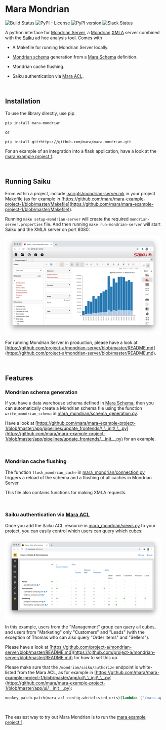 
# Mara Mondrian

[![Build Status](https://travis-ci.org/mara/mara-mondrian.svg?branch=master)](https://travis-ci.org/mara/mara-mondrian)
[![PyPI - License](https://img.shields.io/pypi/l/mara-mondrian.svg)](https://github.com/mara/mara-mondrian/blob/master/LICENSE)
[![PyPI version](https://badge.fury.io/py/mara-mondrian.svg)](https://badge.fury.io/py/mara-mondrian)
[![Slack Status](https://img.shields.io/badge/slack-join_chat-white.svg?logo=slack&style=social)](https://communityinviter.com/apps/mara-users/public-invite)

A python interface for [Mondrian Server](https://github.com/project-a/mondrian-server), a [Mondrian](https://en.wikipedia.org/wiki/Mondrian_OLAP_server) [XMLA](https://en.wikipedia.org/wiki/XML_for_Analysis) server combined with the [Saiku](https://www.meteorite.bi/products/saiku/) ad hoc analysis tool. Comes with

- A Makefile for running Mondrian Server locally.

- [Mondrian schema](https://mondrian.pentaho.com/documentation/schema.php) generation from a [Mara Schema](https://github.com/mara/mara-schema) definition.

- Mondrian cache flushing.

- Saiku authentication via [Mara ACL](https://github.com/mara/mara-acl). 



&nbsp;

## Installation

To use the library directly, use pip:

```
pip install mara-mondrian
```

or
 
```
pip install git+https://github.com/mara/mara-mondrian.git
```

For an example of an integration into a flask application, have a look at the [mara example project 1](https://github.com/mara/mara-example-project-1).

&nbsp;

## Running Saiku

From within a project, include [.scripts/mondrian-server.mk](https://github.com/mara/mara-mondrian/tree/master/.scripts/mondrian-server.mk) in your project Makefile (as for example in [https://github.com/mara/mara-example-project-1/blob/master/Makefile](https://github.com/mara/mara-example-project-1/blob/master/Makefile)).

Running `make setup-mondrian-server` will create the required `mondrian-server.properties` file. And then running `make run-mondrian-server` will start Saiku and the XMLA server on port 8080: 

![Saiku](docs/saiku.png)

For running Mondrian Server in production, please have a look at [https://github.com/project-a/mondrian-server/blob/master/README.md](https://github.com/project-a/mondrian-server/blob/master/README.md).

&nbsp;

## Features

### Mondrian schema generation

If you have a data warehouse schema defined in [Mara Schema](https://github.com/mara/mara-schema), then you can automatically create a Mondrian schema file using the function `write_mondrian_schema` in [mara_mondrian/schema_generation.py](mara_mondrian/schema_generation.py).

Have a look at [https://github.com/mara/mara-example-project-1/blob/master/app/pipelines/update_frontends/\_\_init\_\_.py](https://github.com/mara/mara-example-project-1/blob/master/app/pipelines/update_frontends/__init__.py) for an example.

&nbsp;

### Mondrian cache flushing

The function `flush_mondrian_cache` in [mara_mondrian/connection.py](https://github.com/mara/mara-mondrian/tree/master/mara_mondrian/connection.py) triggers a reload of the schema and a flushing of all caches in Mondrian Server.

This file also contains functions for making XMLA requests. 

&nbsp;

### Saiku authentication via [Mara ACL](https://github.com/mara/mara-acl)

Once you add the Saiku ACL resource in [mara_mondrian/views.py](https://github.com/mara/mara-mondrian/tree/master/mara_mondrian/views.py) to your project, you can easily control which users can query which cubes:

![Saiku ACL](docs/acl.png)

In this example, users from the "Management" group can query all cubes, and users from "Marketing" only "Customers" and "Leads" (with the exception of Thomas who can also query "Order items" and "Sellers").

Please have a look at [https://github.com/project-a/mondrian-server/blob/master/README.md](https://github.com/project-a/mondrian-server/blob/master/README.md) for how to set this up.

Please make sure that the `/mondrian/saiku/authorize` endpoint is white-listed from the Mara ACL, as for example in [https://github.com/mara/mara-example-project-1/blob/master/app/ui/\_\_init\_\_.py](https://github.com/mara/mara-example-project-1/blob/master/app/ui/__init__.py):

```python
monkey_patch.patch(mara_acl.config.whitelisted_uris)(lambda: ['/mara-app/navigation-bar', '/mondrian/saiku/authorize'])
```

&nbsp;

The easiest way to try out Mara Mondrian is to run the [mara example project 1](https://github.com/mara/mara-example-project-1).